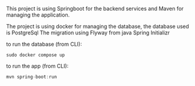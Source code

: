 This project is using Springboot for the backend services and Maven for managing the application.

The project is using docker for managing the database, the database used is PostgreSql
The migration using Flyway from java Spring Initializr

to run the database (from CLI):
```
sudo docker compose up 
```

to run the app (from CLI):
```java
mvn spring-boot:run
```



